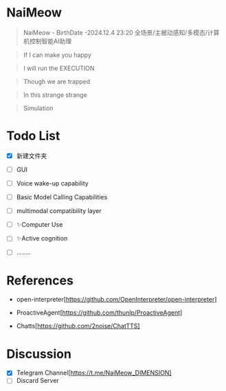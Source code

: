 # NaiMeow
> NaiMeow - BirthDate -2024.12.4 23:20
全场景/主被动感知/多模态/计算机控制智能AI助理

> If I can make you happy

> I will run the EXECUTION

> Though we are trapped

> In this strange strange

> Simulation
# Todo List
- [x] 新建文件夹

- [ ] GUI

- [ ] Voice wake-up capability

- [ ] Basic Model Calling Capabilities

- [ ] multimodal compatibility layer

- [ ] ✨Computer Use

- [ ] ✨Active cognition

- [ ] ........

# References
- open-interpreter[https://github.com/OpenInterpreter/open-interpreter]
  
- ProactiveAgent[https://github.com/thunlp/ProactiveAgent]
  
- Chatts[https://github.com/2noise/ChatTTS]
# Discussion
- [x] Telegram Channel[https://t.me/NaiMeow_DIMENSION]
- [ ] Discard Server
